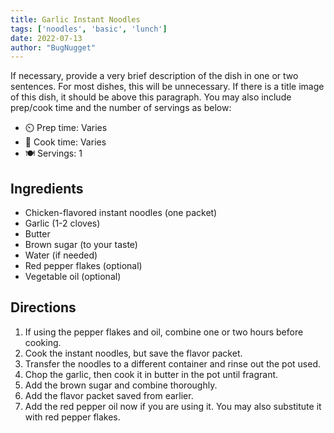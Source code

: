 ```yaml
---
title: Garlic Instant Noodles
tags: ['noodles', 'basic', 'lunch']
date: 2022-07-13
author: "BugNugget"
---
```


If necessary, provide a very brief description of the dish in one or two sentences.
For most dishes, this will be unnecessary.
If there is a title image of this dish, it should be above this paragraph.
You may also include prep/cook time and the number of servings as below:

- ⏲️ Prep time: Varies
- 🍳 Cook time: Varies
- 🍽️ Servings: 1

## Ingredients

- Chicken-flavored instant noodles (one packet)
- Garlic (1-2 cloves)
- Butter
- Brown sugar (to your taste)
- Water (if needed)
- Red pepper flakes (optional)
- Vegetable oil (optional)

## Directions

1. If using the pepper flakes and oil, combine one or two hours before cooking.
2. Cook the instant noodles, but save the flavor packet.
3. Transfer the noodles to a different container and rinse out the pot used.
4. Chop the garlic, then cook it in butter in the pot until fragrant.
5. Add the brown sugar and combine thoroughly.
6. Add the flavor packet saved from earlier.
7. Add the red pepper oil now if you are using it. You may also substitute it with red pepper flakes.
